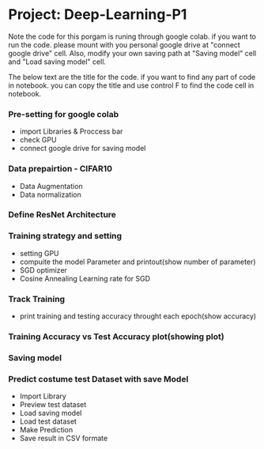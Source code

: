 # Project: Deep-Learning-P1

Note the code for this porgam is runing through google colab. if you want to run the code. please mount with you personal google drive at "connect google drive" cell. Also, modify your own saving path at "Saving model" cell and "Load saving model" cell. 

The below text are the title for the code. if you want to find any part of code in notebook. you can copy the title and use control F to find the code cell in notebook.


### Pre-setting for google colab
- import Libraries & Proccess bar
- check GPU
- connect google drive for saving model


### Data prepairtion - CIFAR10
- Data Augmentation
- Data normalization

### Define ResNet Architecture

### Training strategy and setting
- setting GPU
- compuite the model Parameter and printout(show number of parameter)
- SGD optimizer
- Cosine Annealing Learning rate for SGD

### Track Training
- print training and testing accuracy throught each epoch(show accuracy)

### Training Accuracy vs Test Accuracy plot(showing plot)

### Saving model

### Predict costume test Dataset with save Model 
- Import Library 
- Preview test dataset 
- Load saving model
- Load test dataset
- Make Prediction
- Save result in CSV formate
